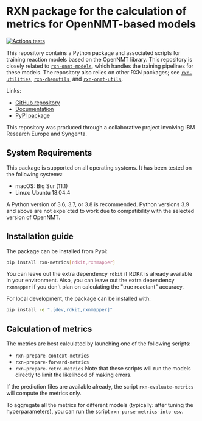 # RXN package for the calculation of metrics for OpenNMT-based models

[![Actions tests](https://github.com/rxn4chemistry/rxn-metrics/actions/workflows/tests.yaml/badge.svg)](https://github.com/rxn4chemistry/rxn-metrics/actions)

This repository contains a Python package and associated scripts for training reaction models based on the OpenNMT library.
This repository is closely related to [`rxn-onmt-models`](https://github.com/rxn4chemistry/rxn-onmt-models), which handles the training pipelines for these models.
The repository also relies on other RXN packages; see [`rxn-utilities`](https://github.com/rxn4chemistry/rxn-utilities), [`rxn-chemutils`](https://github.com/rxn4chemistry/rxn-chemutils), and [`rxn-onmt-utils`](https://github.com/rxn4chemistry/rxn-onmt-utils).

Links:
* [GitHub repository](https://github.com/rxn4chemistry/rxn-metrics)
* [Documentation](https://rxn4chemistry.github.io/rxn-metrics/)
* [PyPI package](https://pypi.org/project/rxn-metrics/)

This repository was produced through a collaborative project involving IBM Research Europe and Syngenta.

## System Requirements

This package is supported on all operating systems.
It has been tested on the following systems:
+ macOS: Big Sur (11.1)
+ Linux: Ubuntu 18.04.4

A Python version of 3.6, 3.7, or 3.8 is recommended.
Python versions 3.9 and above are not expe`cted to work due to compatibility with the selected version of OpenNMT.

## Installation guide

The package can be installed from Pypi:
```bash
pip install rxn-metrics[rdkit,rxnmapper]
```
You can leave out the extra dependency `rdkit` if RDKit is already available in your environment.
Also, you can leave out the extra dependency `rxnmapper` if you don't plan on calculating the "true reactant" accuracy.

For local development, the package can be installed with:
```bash
pip install -e ".[dev,rdkit,rxnmapper]"
```

## Calculation of metrics

The metrics are best calculated by launching one of the following scripts:
* `rxn-prepare-context-metrics`
* `rxn-prepare-forward-metrics`
* `rxn-prepare-retro-metrics`
Note that these scripts will run the models directly to limit the likelihood of making errors.

If the prediction files are available already, the script `rxn-evaluate-metrics` will compute the metrics only.

To aggregate all the metrics for different models (typically: after tuning the hyperparameters), you can run the script `rxn-parse-metrics-into-csv`.

